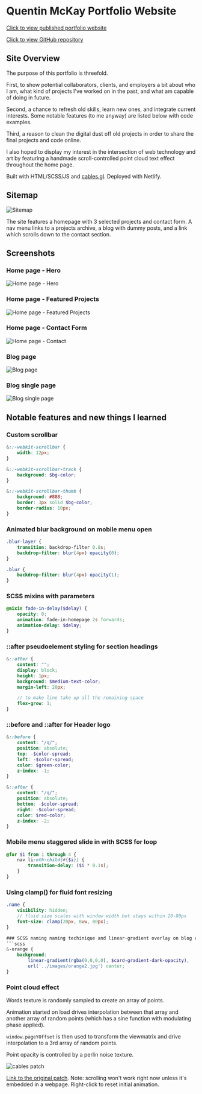 # Quentin McKay Portfolio Website

[Click to view published portfolio website](https://quentin-mckay-portfolio.netlify.app/)

[Click to view GitHub repository](https://github.com/quentin-mckay/portfolio)

## Site Overview

The purpose of this portfolio is threefold. 

First, to show potential collaborators, clients, and employers a bit about who I am, what kind of projects I've worked on in the past, and what am capable of doing in future. 

Second, a chance to refresh old skills, learn new ones, and integrate current interests. Some notable features (to me anyway) are listed below with code examples. 

Third, a reason to clean the digital dust off old projects in order to share the final projects and code online.

I also hoped to display my interest in the intersection of web technology and art by featuring a handmade scroll-controlled point cloud text effect throughout the home page.

Built with HTML/SCSS/JS and [cables.gl](https://cables.gl). Deployed with Netlify.

## Sitemap

![Sitemap](./dist/images/sitemap.png)

The site features a homepage with 3 selected projects and contact form. A nav menu links to a projects archive, a blog with dummy posts, and a link which scrolls down to the contact section.

## Screenshots

### Home page - Hero

![Home page - Hero](./dist/images/readme/screenshots/home-hero.jpg)

### Home page - Featured Projects

![Home page - Featured Projects](./dist/images/readme/screenshots/home-projects.jpg)

### Home page - Contact Form

![Home page - Contact](./dist/images/readme/screenshots/contact.jpg)

### Blog page

![Blog page](./dist/images/readme/screenshots/blog.jpg)

### Blog single page

![Blog single page](./dist/images/readme/screenshots/blog-single.jpg)

## Notable features and new things I learned

### Custom scrollbar

```scss
&::-webkit-scrollbar {
    width: 12px;
}

&::-webkit-scrollbar-track {
    background: $bg-color;
}

&::-webkit-scrollbar-thumb {
    background: #888;
    border: 3px solid $bg-color;
    border-radius: 10px;
}
```

### Animated blur background on mobile menu open

```scss
.blur-layer {
    transition: backdrop-filter 0.8s;
    backdrop-filter: blur(4px) opacity(0);
}

.blur {
    backdrop-filter: blur(4px) opacity(1);
}
```

### SCSS mixins with parameters

```scss
@mixin fade-in-delay($delay) {
    opacity: 0;
    animation: fade-in-homepage 2s forwards;
    animation-delay: $delay;
}
```

### ::after pseudoelement styling for section headings

```scss
&::after {
    content: "";
    display: block;
    height: 1px;
    background: $medium-text-color;
    margin-left: 20px;

    // to make line take up all the remaining space
    flex-grow: 1; 
}
```

### ::before and ::after for Header logo

```scss
&::before {
    content: "/q/";
    position: absolute;
    top: -$color-spread;
    left: -$color-spread;
    color: $green-color;
    z-index: -1;
}

&::after {
    content: "/q/";
    position: absolute;
    bottom: -$color-spread;
    right: -$color-spread;
    color: $red-color;
    z-index: -2;
}
```

### Mobile menu staggered slide in with SCSS for loop
```scss
@for $i from 1 through 4 {
    nav li:nth-child(#{$i}) {
        transition-delay: ($i * 0.1s);
    }
}
```

### Using clamp() for fluid font resizing
```scss
.name {
    visibility: hidden;
    // fluid size scales with window width but stays within 20-80px
    font-size: clamp(20px, 8vw, 80px);
}

### SCSS naming naming techinique and linear-gradient overlay on blog cards
```scss
&-orange {
    background: 
        linear-gradient(rgba(0,0,0,0), $card-gradient-dark-opacity),
        url('../images/orange2.jpg') center;
}
```

### Point cloud effect

Words texture is randomly sampled to create an array of points.  

Animation started on load drives interpolation between that array and another array of random points (which has a sine function with modulating phase applied). 

`window.pageYOffset` is then used to transform the viewmatrix and drive interpolation to a 3rd array of random points.

Point opacity is controlled by a perlin noise texture.

![cables patch](./dist/images/readme/cables.jpg)

[Link to the original patch](https://cables.gl/p/55Ipxg). Note: scrolling won't work right now unless it's embedded in a webpage. Right-click to reset initial animation.
